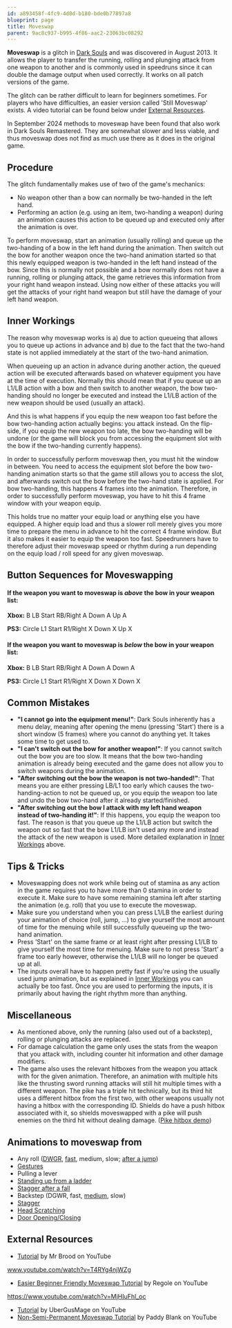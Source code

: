 ```yaml
---
id: a893458f-4fc9-4d0d-b180-bde0b77897a8
blueprint: page
title: Moveswap
parent: 9ac8c937-b995-4f86-aac2-23063bc08292
---
```

**Moveswap** is a glitch in [Dark Souls](/darksouls) and was discovered in August 2013. It allows the player to transfer the running, rolling and plunging attack from one weapon to another and is commonly used in speedruns since it can double the damage output when used correctly. It works on all patch versions of the game.

The glitch can be rather difficult to learn for beginners sometimes. For players who have difficulties, an easier version called 'Still Moveswap' exists. A video tutorial can be found below under [External Resources](/darksouls/moveswap#external-resources).

In September 2024 methods to moveswap have been found that also work in Dark Souls Remastered. They are somewhat slower and less viable, and thus moveswap does not find as much use there as it does in the original game.

## Procedure

The glitch fundamentally makes use of two of the game's mechanics:

- No weapon other than a bow can normally be two-handed in the left hand.
- Performing an action (e.g. using an item, two-handing a weapon) during an animation causes this action to be queued up and executed only after the animation is over.

To perform moveswap, start an animation (usually rolling) and queue up the two-handing of a bow in the left hand during the animation. Then switch out the bow for another weapon once the two-hand animation started so that this newly equipped weapon is two-handed in the left hand instead of the bow. Since this is normally not possible and a bow normally does not have a running, rolling or plunging attack, the game retrieves this information from your right hand weapon instead. Using now either of these attacks you will get the attacks of your right hand weapon but still have the damage of your left hand weapon.

## Inner Workings

The reason why moveswap works is a) due to action queueing that allows you to queue up actions in advance and b) due to the fact that the two-hand state is not applied immediately at the start of the two-hand animation.

When queueing up an action in advance during another action, the queued action will be executed afterwards based on whatever equipment you have at the time of execution. Normally this should mean that if you queue up an L1/LB action with a bow and then switch to another weapon, the bow two-handing should no longer be executed and instead the L1/LB action of the new weapon should be used (usually an attack).

And this is what happens if you equip the new weapon too fast before the bow two-handing action actually begins: you attack instead. On the flip-side, if you equip the new weapon too late, the bow two-handing will be undone (or the game will block you from accessing the equipment slot with the bow if the two-handing currently happens).

In order to successfully perform moveswap then, you must hit the window in between. You need to access the equipment slot before the bow two-handing animation starts so that the game still allows you to access the slot, and afterwards switch out the bow before the two-hand state is applied. For bow two-handing, this happens 4 frames into the animation. Therefore, in order to successfully perform moveswap, you have to hit this 4 frame window with your weapon equip.

This holds true no matter your equip load or anything else you have equipped. A higher equip load and thus a slower roll merely gives you more time to prepare the menu in advance to hit the correct 4 frame window. But it also makes it easier to equip the weapon too fast. Speedrunners have to therefore adjust their moveswap speed or rhythm during a run depending on the equip load / roll speed for any given moveswap.

## Button Sequences for Moveswapping

#### **If the weapon you want to moveswap is**                                                                                                                                                                                                                                                                                                                                                                                                                                                                                                                                                                                                                                                                                                                                                                                                                                                                                                                                                                                                                                                                                                                                                                                                                                                                                                                                                                                                                                                                                                                                                                                                                                                                                                                                                                                                                                                                                                                                                                                                                                                                                                                                                                                                                                                                                                                                                                                                                                                                                                                                                                                                                                                                                                                                                                                                                                                                                                                                                                                                                                                                                                                                                                                                                                                                                                                                                                                                                                                                                                                                                                                                                                                                                                                                                                                                                                                                                                                                                                                                                                                                                                                                                                                                                                                                ***above***                                                                                                                                                                                                                                                                                                                                                                                                                                                                                                                                                                                                                                                                                                                                                                                                                                                                                                                                                                                                                                                                                                                                                                                                                                                                                                                                                                                                                                                                                                                                                                                                                                                                                                                                                                                                                                                                                                                                                                                                                                                                                                                                                                                                                                                                                                                                                                                                                                                                                                                                                                                                                                                                                                                                                                                                                                                                                                                                                                                                                                                                                                                                                                                                                                                                                                                                                                                                                                                                                                                                                                                                                                                                                                                                                                                                                                                                                                                                                                                                                                                                                                                                                                                                                                                                **the bow in your weapon list:**

**Xbox:**  B  LB  Start  RB/Right  A  Down  A  Up  A

**PS3:**  Circle  L1  Start  R1/Right  X  Down  X  Up  X

#### **If the weapon you want to moveswap is**                                                                                                                                                                                                                                                                                                                                                                                                                                                                                                                                                                                                                                                                                                                                                                                                                                                                                                                                                                                                                                                                                                                                                                                                                                                                                                                                                                                                                                                                                                                                                                                                                                                                                                                                                                                                                                                                                                                                                                                                                                                                                                                                                                                                                                                                                                                                                                                                                                                                                                                                                                                                                                                                                                                                                                                                                                                                                                                                                                                                                                                                                                                                                                                                                                                                                                                                                                                                                                                                                                                                                                                                                                                                                                                                                                                                                                                                                                                                                                                                                                                                                                                                                                                                                                                                ***below***                                                                                                                                                                                                                                                                                                                                                                                                                                                                                                                                                                                                                                                                                                                                                                                                                                                                                                                                                                                                                                                                                                                                                                                                                                                                                                                                                                                                                                                                                                                                                                                                                                                                                                                                                                                                                                                                                                                                                                                                                                                                                                                                                                                                                                                                                                                                                                                                                                                                                                                                                                                                                                                                                                                                                                                                                                                                                                                                                                                                                                                                                                                                                                                                                                                                                                                                                                                                                                                                                                                                                                                                                                                                                                                                                                                                                                                                                                                                                                                                                                                                                                                                                                                                                                                                **the bow in your weapon list:**

**Xbox:**  B  LB  Start  RB/Right  A  Down  A  Down  A

**PS3:**  Circle  L1  Start  R1/Right  X  Down  X  Down  X

## Common Mistakes

- **"I cannot go into the equipment menu!"**: Dark Souls inherently has a menu delay, meaning after opening the menu (pressing 'Start') there is a short window (5 frames) where you cannot do anything yet. It takes some time to get used to.
- **"I can't switch out the bow for another weapon!"**: If you cannot switch out the bow you are too slow. It means that the bow two-handing animation is already being executed and the game does not allow you to switch weapons during the animation.
- **"After switching out the bow the weapon is not two-handed!"**: That means you are either pressing LB/L1 too early which causes the two-handing-action to not be queued up, or you equip the weapon too late and undo the bow two-hand after it already started/finished.
- **"After switching out the bow I attack with my left hand weapon instead of two-handing it!"**: If this happens, you equip the weapon too fast. The reason is that you queue up the L1/LB action but switch the weapon out so fast that the bow L1/LB isn't used any more and instead the attack of the new weapon is used. More detailed explanation in [Inner Workings](/darksouls/moveswap#inner-workings) above.

## Tips & Tricks

- Moveswapping does not work while being out of stamina as any action in the game requires you to have more than 0 stamina in order to execute it. Make sure to have some remaining stamina left after starting the animation (e.g. roll) that you use to execute the moveswap.
- Make sure you understand when you can press L1/LB the earliest during your animation of choice (roll, jump, ...) to give yourself the most amount of time for the menuing while still successfully queueing up the two-hand animation.
- Press 'Start' on the same frame or at least right after pressing L1/LB to give yourself the most time for menuing. Make sure to not press 'Start' a frame too early however, otherwise the L1/LB will no longer be queued up at all.
- The inputs overall have to happen pretty fast if you're using the usually used jump animation, but as explained in [Inner Workings](/darksouls/moveswap#inner-workings) you can actually be too fast. Once you are used to performing the inputs, it is primarily about having the right rhythm more than anything.

## Miscellaneous

- As mentioned above, only the running (also used out of a backstep), rolling or plunging attacks are replaced.
- For damage calculation the game only uses the stats from the weapon that you attack with, including counter hit information and other damage modifiers.
- The game also uses the relevant hitboxes from the weapon you attack with for the given animation. Therefore, an animation with multiple hits like the thrusting sword running attacks will still hit multiple times with a different weapon. The pike has a triple hit technically, but its third hit uses a different hitbox from the first two, with other weapons usually not having a hitbox with the corresponding ID. Shields do have a push hitbox associated with it, so shields moveswapped with a pike will push enemies on the third hit without dealing damage. ([Pike hitbox demo](https://www.youtube.com/watch?v=slZu_hznwhs))

## Animations to moveswap from

- Any roll ([DWGR](//youtu.be/uWF5BKEBrJo?t=10s), [fast](//www.youtube.com/watch?v=i3WpudDJbYc), medium, slow; [after a jump](//www.twitch.tv/namu_sh/c/2790013))
- [Gestures](//www.youtube.com/watch?v=-P66baqCzSY)
- Pulling a lever
- [Standing up from a ladder](//www.youtube.com/watch?v=uL0Tl6YUcCU)
- [Stagger after a fall](//youtu.be/uWF5BKEBrJo?t=1m12s)
- Backstep (DGWR, fast, [medium](//youtu.be/uWF5BKEBrJo?t=51s), slow)
- [Stagger](//youtu.be/uWF5BKEBrJo?t=1m27s)
- [Head Scratching](//youtu.be/uWF5BKEBrJo?t=1m42s)
- [Door Opening/Closing](//youtu.be/uWF5BKEBrJo?t=1m59s)

## External Resources

- [Tutorial](www.youtube.com/watch?v=T4RYg4njWZg) by Mr Brood on YouTube

www.youtube.com/watch?v=T4RYg4njWZg

- [Easier Beginner Friendly Moveswap Tutorial](//www.youtube.com/watch?v=MjHIuFhl_oc) by Regole on YouTube

https://www.youtube.com/watch?v=MjHIuFhl_oc

- [Tutorial](//www.youtube.com/watch?v=XZ1eogPKKH0) by UberGusMage on YouTube
- [Non-Semi-Permanent Moveswap Tutorial](//www.youtube.com/watch?v=HZmgywe4N3s) by Paddy Blank on YouTube

